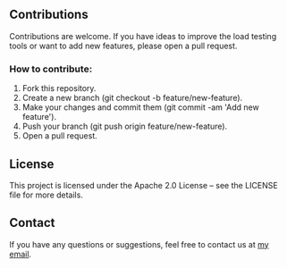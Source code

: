 
## Contributions

Contributions are welcome. If you have ideas to improve the load testing tools or want to add new features, please open a pull request.

### How to contribute:

1. Fork this repository.
2. Create a new branch (git checkout -b feature/new-feature).
3. Make your changes and commit them (git commit -am 'Add new feature').
4. Push your branch (git push origin feature/new-feature).
5. Open a pull request.


## License

This project is licensed under the Apache 2.0 License – see the LICENSE file for more details.

## Contact
If you have any questions or suggestions, feel free to contact us at [my email](mailto:matiasponte20@gmail.com).